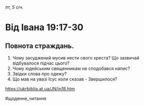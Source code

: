 
_пт, 5 січ._

# Від Івана 19:17-30

## Повнота страждань.
1. Чому засуджений мусив нести свого хреста? Що зазвичай відбувалося підчас цього? 
2. Чому юдейським священникам не сподобався напис?
3. Звідки слова про одежу?
4. Що мав на увазі Ісус коли сказав - Звершилося?

https://ukrbiblia.at.ua/JN/jn18.htm 

#щоденне_читання
